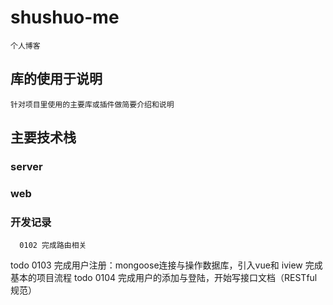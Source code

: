 # shushuo-me
    个人博客    
## 库的使用于说明
    针对项目里使用的主要库或插件做简要介绍和说明


## 主要技术栈
### server

### web




### 开发记录
      0102 完成路由相关
todo  0103 完成用户注册：mongoose连接与操作数据库，引入vue和 iview 完成基本的项目流程
todo  0104 完成用户的添加与登陆，开始写接口文档（RESTful规范）